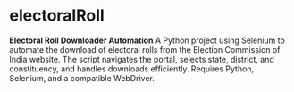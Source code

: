 # electoralRoll
**Electoral Roll Downloader Automation**   A Python project using Selenium to automate the download of electoral rolls from the Election Commission of India website. The script navigates the portal, selects state, district, and constituency, and handles downloads efficiently. Requires Python, Selenium, and a compatible WebDriver.
